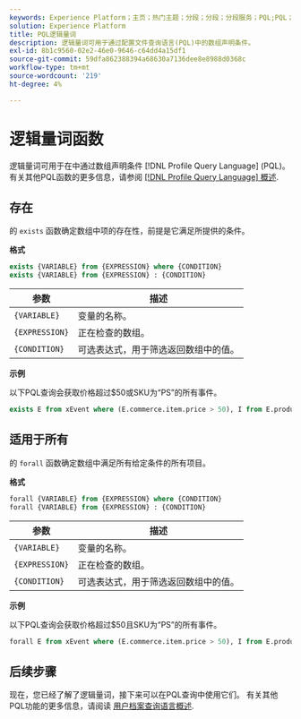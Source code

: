 ```yaml
---
keywords: Experience Platform；主页；热门主题；分段；分段；分段服务；PQL;PQL；配置文件查询语言；逻辑量词；逻辑量词；
solution: Experience Platform
title: PQL逻辑量词
description: 逻辑量词可用于通过配置文件查询语言(PQL)中的数组声明条件。
exl-id: 8b1c9560-02e2-46e0-9646-c64dd4a15df1
source-git-commit: 59dfa862388394a68630a7136dee8e8988d0368c
workflow-type: tm+mt
source-wordcount: '219'
ht-degree: 4%

---
```


# 逻辑量词函数

逻辑量词可用于在中通过数组声明条件 [!DNL Profile Query Language] (PQL)。 有关其他PQL函数的更多信息，请参阅 [[!DNL Profile Query Language] 概述](./overview.md).

## 存在

的 `exists` 函数确定数组中项的存在性，前提是它满足所提供的条件。

**格式**

```sql
exists {VARIABLE} from {EXPRESSION} where {CONDITION}
exists {VARIABLE} from {EXPRESSION} : {CONDITION}
```

| 参数 | 描述 |
| ---------- | ----------- |
| `{VARIABLE}` | 变量的名称。 |
| `{EXPRESSION}` | 正在检查的数组。 |
| `{CONDITION}` | 可选表达式，用于筛选返回数组中的值。 |

**示例**

以下PQL查询会获取价格超过$50或SKU为“PS”的所有事件。

```sql
exists E from xEvent where (E.commerce.item.price > 50), I from E.productListItems where I.SKU = "PS"
```

## 适用于所有

的 `forall` 函数确定数组中满足所有给定条件的所有项目。

**格式**

```sql
forall {VARIABLE} from {EXPRESSION} where {CONDITION}
forall {VARIABLE} from {EXPRESSION} : {CONDITION}
```

| 参数 | 描述 |
| ---------- | ----------- |
| `{VARIABLE}` | 变量的名称。 |
| `{EXPRESSION}` | 正在检查的数组。 |
| `{CONDITION}` | 可选表达式，用于筛选返回数组中的值。 |

**示例**

以下PQL查询会获取价格超过$50且SKU为“PS”的所有事件。

```sql
forall E from xEvent where (E.commerce.item.price > 50), I from E.productListItems where I.SKU = "PS"
```

## 后续步骤

现在，您已经了解了逻辑量词，接下来可以在PQL查询中使用它们。 有关其他PQL功能的更多信息，请阅读 [用户档案查询语言概述](./overview.md).
